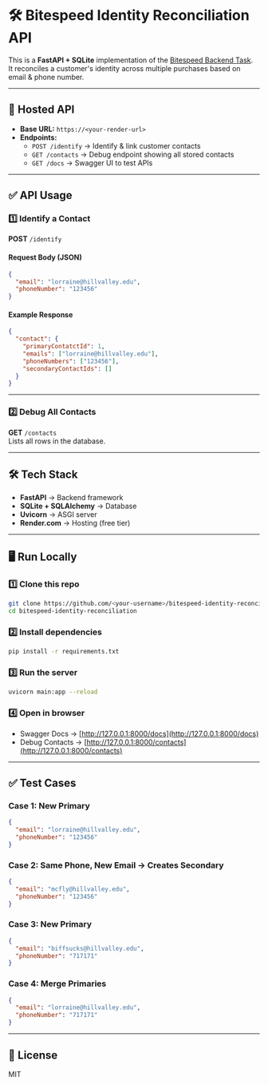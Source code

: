 # 🛠️ Bitespeed Identity Reconciliation API

This is a **FastAPI + SQLite** implementation of the [Bitespeed Backend Task](https://bitespeed.notion.site/).  
It reconciles a customer's identity across multiple purchases based on email & phone number.

---

## 🚀 Hosted API

- **Base URL:** `https://<your-render-url>`  
- **Endpoints:**
  - `POST /identify` → Identify & link customer contacts
  - `GET /contacts` → Debug endpoint showing all stored contacts
  - `GET /docs` → Swagger UI to test APIs

---

## ✅ API Usage

### 1️⃣ Identify a Contact

**POST** `/identify`

#### Request Body (JSON)
```json
{
  "email": "lorraine@hillvalley.edu",
  "phoneNumber": "123456"
}
```

#### Example Response
```json
{
  "contact": {
    "primaryContatctId": 1,
    "emails": ["lorraine@hillvalley.edu"],
    "phoneNumbers": ["123456"],
    "secondaryContactIds": []
  }
}
```

---

### 2️⃣ Debug All Contacts

**GET** `/contacts`  
Lists all rows in the database.

---

## 🛠️ Tech Stack

- **FastAPI** → Backend framework  
- **SQLite + SQLAlchemy** → Database  
- **Uvicorn** → ASGI server  
- **Render.com** → Hosting (free tier)

---

## 🖥️ Run Locally

### 1️⃣ Clone this repo
```bash
git clone https://github.com/<your-username>/bitespeed-identity-reconciliation.git
cd bitespeed-identity-reconciliation
```

### 2️⃣ Install dependencies
```bash
pip install -r requirements.txt
```

### 3️⃣ Run the server
```bash
uvicorn main:app --reload
```

### 4️⃣ Open in browser
- Swagger Docs → [http://127.0.0.1:8000/docs](http://127.0.0.1:8000/docs)  
- Debug Contacts → [http://127.0.0.1:8000/contacts](http://127.0.0.1:8000/contacts)

---

## ✅ Test Cases

### Case 1: New Primary
```json
{
  "email": "lorraine@hillvalley.edu",
  "phoneNumber": "123456"
}
```

### Case 2: Same Phone, New Email → Creates Secondary
```json
{
  "email": "mcfly@hillvalley.edu",
  "phoneNumber": "123456"
}
```

### Case 3: New Primary
```json
{
  "email": "biffsucks@hillvalley.edu",
  "phoneNumber": "717171"
}
```

### Case 4: Merge Primaries
```json
{
  "email": "lorraine@hillvalley.edu",
  "phoneNumber": "717171"
}
```

---

## 📜 License

MIT
